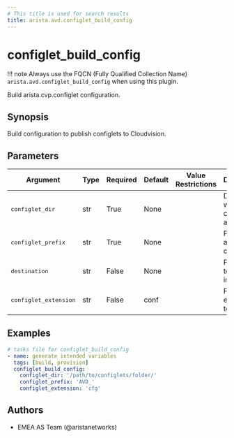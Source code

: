 ```yaml
---
# This title is used for search results
title: arista.avd.configlet_build_config
---
```

<!--
  ~ Copyright (c) 2023-2024 Arista Networks, Inc.
  ~ Use of this source code is governed by the Apache License 2.0
  ~ that can be found in the LICENSE file.
  -->

# configlet_build_config

!!! note
    Always use the FQCN (Fully Qualified Collection Name) `arista.avd.configlet_build_config` when using this plugin.

Build arista.cvp.configlet configuration.

## Synopsis

Build configuration to publish configlets to Cloudvision.

## Parameters

| Argument | Type | Required | Default | Value Restrictions | Description |
| -------- | ---- | -------- | ------- | ------------------ | ----------- |
| <samp>configlet_dir</samp> | str | True | None |  | Directory where configlets are located. |
| <samp>configlet_prefix</samp> | str | True | None |  | Prefix to append on configlet. |
| <samp>destination</samp> | str | False | None |  | File where to save information. |
| <samp>configlet_extension</samp> | str | False | conf |  | File extension to look for. |

## Examples

```yaml
# tasks file for configlet_build_config
- name: generate intended variables
  tags: [build, provision]
  configlet_build_config:
    configlet_dir: '/path/to/configlets/folder/'
    configlet_prefix: 'AVD_'
    configlet_extension: 'cfg'
```

## Authors

- EMEA AS Team (@aristanetworks)
